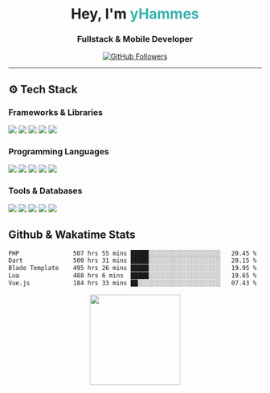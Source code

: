 <head>
  <link href="https://stackpath.bootstrapcdn.com/bootstrap/4.5.2/css/bootstrap.min.css" rel="stylesheet">
</head>

<h1 align="center">Hey, I'm <span style="color:#38B2AC;">yHammes</span></h1>
<h3 align="center">Fullstack & Mobile Developer</h3>

<p align="center">
  <a href="https://github.com/yHammes">
    <img src="https://img.shields.io/github/followers/yHammes?label=Follow&style=social" alt="GitHub Followers"/>
  </a>
</p>

---

## ⚙️ Tech Stack

### Frameworks & Libraries
<p>
  <img src="https://img.shields.io/badge/Laravel-FF2D20?style=for-the-badge&logo=laravel&logoColor=white"/>
  <img src="https://img.shields.io/badge/Flutter-38B2AC?style=for-the-badge&logo=flutter&logoColor=white"/>
  <img src="https://img.shields.io/badge/Vue.js-35495E?style=for-the-badge&logo=vuedotjs&logoColor=4FC08D"/>
  <img src="https://img.shields.io/badge/Tailwind_CSS-38B2AC?style=for-the-badge&logo=tailwind-css&logoColor=white"/>
  <img src="https://img.shields.io/badge/Bootstrap-563D7C?style=for-the-badge&logo=bootstrap&logoColor=white"/>
</p>

### Programming Languages
<p>
  <img src="https://img.shields.io/badge/PHP-777BB4?style=for-the-badge&logo=php&logoColor=white"/>
  <img src="https://img.shields.io/badge/Dart-0175C2?style=for-the-badge&logo=dart&logoColor=white"/>
  <img src="https://img.shields.io/badge/Lua-2C2D72?style=for-the-badge&logo=lua&logoColor=white"/>
  <img src="https://img.shields.io/badge/Python-3670A0?style=for-the-badge&logo=python&logoColor=ffdd54"/>
  <img src="https://img.shields.io/badge/JavaScript-F7DF1E?style=for-the-badge&logo=javascript&logoColor=black"/>
</p>

### Tools & Databases
<p>
  <img src="https://img.shields.io/badge/GIT-E44C30?style=for-the-badge&logo=git&logoColor=white"/>
  <img src="https://img.shields.io/badge/MySQL-00000F?style=for-the-badge&logo=mysql&logoColor=white"/>
  <img src="https://img.shields.io/badge/SQLite-07405E?style=for-the-badge&logo=sqlite&logoColor=white"/>
  <img src="https://img.shields.io/badge/Docker-2496ED?style=for-the-badge&logo=docker&logoColor=white"/>
  <img src="https://img.shields.io/badge/RabbitMQ-FF6600?style=for-the-badge&logo=rabbitmq&logoColor=white"/>
</p>

##

## Github & Wakatime Stats

<!--START_SECTION:waka-->

```txt
PHP               507 hrs 55 mins █████░░░░░░░░░░░░░░░░░░░░   20.45 %
Dart              500 hrs 31 mins █████░░░░░░░░░░░░░░░░░░░░   20.15 %
Blade Template    495 hrs 26 mins █████░░░░░░░░░░░░░░░░░░░░   19.95 %
Lua               488 hrs 6 mins  █████░░░░░░░░░░░░░░░░░░░░   19.65 %
Vue.js            184 hrs 33 mins ██░░░░░░░░░░░░░░░░░░░░░░░   07.43 %
```

<!--END_SECTION:waka-->

<p align="center" style="margin-top: 15px;">
  <img height="180em" src="https://github-readme-stats-mu-bice-13.vercel.app/api?username=yHammes&show_icons=true&theme=dark&include_all_commits=true&count_private=true"/>
</p>
